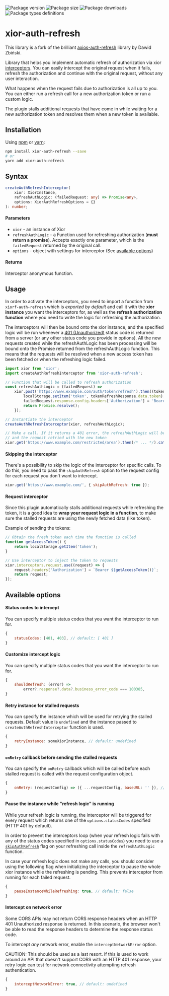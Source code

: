 ![Package version](https://img.shields.io/npm/v/xior-auth-refresh?label=version)
![Package size](https://img.shields.io/bundlephobia/min/xior-auth-refresh)
![Package downloads](https://img.shields.io/npm/dm/xior-auth-refresh)
![Package types definitions](https://img.shields.io/npm/types/xior-auth-refresh)

# xior-auth-refresh

This library is a fork of the brilliant [axios-auth-refresh](https://github.com/Flyrell/axios-auth-refresh) library by Dawid Zbiński.

Library that helps you implement automatic refresh of authorization
via xior [interceptors](https://github.com/suhaotian/xior?tab=readme-ov-file#using-interceptors).
You can easily intercept the original request when it fails, refresh the authorization and continue with the original request,
without any user interaction.

What happens when the request fails due to authorization is all up to you.
You can either run a refresh call for a new authorization token or run a custom logic.

The plugin stalls additional requests that have come in while waiting for a new authorization token
and resolves them when a new token is available.

## Installation

Using [npm](https://www.npmjs.com/get-npm) or [yarn](https://yarnpkg.com/en/docs/install):

```bash
npm install xior-auth-refresh --save
# or
yarn add xior-auth-refresh
```

## Syntax

```typescript
createAuthRefreshInterceptor(
    xior: XiorInstance,
    refreshAuthLogic: (failedRequest: any) => Promise<any>,
    options: XiorAuthRefreshOptions = {}
): number;
```

#### Parameters

-   `xior` - an instance of Xior
-   `refreshAuthLogic` - a Function used for refreshing authorization (**must return a promise**).
    Accepts exactly one parameter, which is the `failedRequest` returned by the original call.
-   `options` - object with settings for interceptor (See [available options](#available-options))

#### Returns

Interceptor anonymous function.

## Usage

In order to activate the interceptors, you need to import a function from `xiorf-auth-refresh`
which is _exported by default_ and call it with the **xior instance** you want the interceptors for,
as well as the **refresh authorization function** where you need to write the logic for refreshing the authorization.

The interceptors will then be bound onto the xior instance, and the specified logic will be run whenever a [401 (Unauthorized)](https://httpstatuses.com/401) status code
is returned from a server (or any other status code you provide in options). All the new requests created while the refreshAuthLogic has been processing will be bound onto the
Promise returned from the refreshAuthLogic function. This means that the requests will be resolved when a new access token has been fetched or when the refreshing logic failed.

```javascript
import xior from 'xior';
import createAuthRefreshInterceptor from 'xior-auth-refresh';

// Function that will be called to refresh authorization
const refreshAuthLogic = (failedRequest) =>
    xior.post('https://www.example.com/auth/token/refresh').then((tokenRefreshResponse) => {
        localStorage.setItem('token', tokenRefreshResponse.data.token);
        failedRequest.response.config.headers['Authorization'] = 'Bearer ' + tokenRefreshResponse.data.token;
        return Promise.resolve();
    });

// Instantiate the interceptor
createAuthRefreshInterceptor(xior, refreshAuthLogic);

// Make a call. If it returns a 401 error, the refreshAuthLogic will be run,
// and the request retried with the new token
xior.get('https://www.example.com/restricted/area').then(/* ... */).catch(/* ... */);
```

#### Skipping the interceptor

There's a possibility to skip the logic of the interceptor for specific calls.
To do this, you need to pass the `skipAuthRefresh` option to the request config for each request you don't want to intercept.

```javascript
xior.get('https://www.example.com/', { skipAuthRefresh: true });
```

#### Request interceptor

Since this plugin automatically stalls additional requests while refreshing the token,
it is a good idea to **wrap your request logic in a function**,
to make sure the stalled requests are using the newly fetched data (like token).

Example of sending the tokens:

```javascript
// Obtain the fresh token each time the function is called
function getAccessToken() {
    return localStorage.getItem('token');
}

// Use interceptor to inject the token to requests
xior.interceptors.request.use((request) => {
    request.headers['Authorization'] = `Bearer ${getAccessToken()}`;
    return request;
});
```

## Available options

#### Status codes to intercept

You can specify multiple status codes that you want the interceptor to run for.

```javascript
{
    statusCodes: [401, 403], // default: [ 401 ]
}
```

#### Customize intercept logic

You can specify multiple status codes that you want the interceptor to run for.

```javascript
{
    shouldRefresh: (error) =>
        error?.response?.data?.business_error_code === 100385,
}
```

#### Retry instance for stalled requests

You can specify the instance which will be used for retrying the stalled requests.
Default value is `undefined` and the instance passed to `createAuthRefreshInterceptor` function is used.

```javascript
{
    retryInstance: someXiorInstance, // default: undefined
}
```

#### `onRetry` callback before sending the stalled requests

You can specify the `onRetry` callback which will be called before each
stalled request is called with the request configuration object.

```javascript
{
    onRetry: (requestConfig) => ({ ...requestConfig, baseURL: '' }), // default: undefined
}
```

#### Pause the instance while "refresh logic" is running

While your refresh logic is running, the interceptor will be triggered for every request
which returns one of the `options.statusCodes` specified (HTTP 401 by default).

In order to prevent the interceptors loop (when your refresh logic fails with any of the status
codes specified in `options.statusCodes`) you need to use a [`skipAuthRefresh`](#skipping-the-interceptor)
flag on your refreshing call inside the `refreshAuthLogic` function.

In case your refresh logic does not make any calls, you should consider using the following flag
when initializing the interceptor to pause the whole xior instance while the refreshing is pending.
This prevents interceptor from running for each failed request.

```javascript
{
    pauseInstanceWhileRefreshing: true, // default: false
}
```

#### Intercept on network error

Some CORS APIs may not return CORS response headers when an HTTP 401 Unauthorized response is returned.
In this scenario, the browser won't be able to read the response headers to determine the response status code.

To intercept _any_ network error, enable the `interceptNetworkError` option.

CAUTION: This should be used as a last resort. If this is used to work around an API that doesn't support CORS
with an HTTP 401 response, your retry logic can test for network connectivity attempting refresh authentication.

```javascript
{
    interceptNetworkError: true, // default: undefined
}
```
